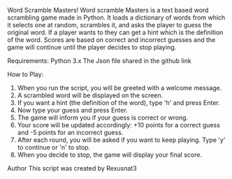 Word Scramble Masters!
Word scramble Masters is a text based word scrambling game made in Python. 
It loads a dictionary of words from which it selects one at random, scrambles it,
and asks the player to guess the original word. If a player wants to they can get 
a hint which is the definition of the word. Scores are based on correct and incorrect 
guesses and the game will continue until the player decides to stop playing. 

Requirements:
Python 3.x
The Json file shared in the github link

How to Play:
1. When you run the script, you will be greeted with a welcome message.
2. A scrambled word will be displayed on the screen.
3. If you want a hint (the definition of the word), type 'h' and press Enter.
4. Now type your guess and press Enter.
5. The game will inform you if your guess is correct or wrong.
6. Your score will be updated accordingly: +10 points for a correct guess and -5 points for an incorrect guess.
7. After each round, you will be asked if you want to keep playing. Type 'y' to continue or 'n' to stop.
8. When you decide to stop, the game will display your final score.

Author
This script was created by Rexusnat3
